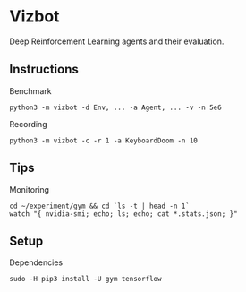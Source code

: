 Vizbot
======

Deep Reinforcement Learning agents and their evaluation.

## Instructions

Benchmark

```shell
python3 -m vizbot -d Env, ... -a Agent, ... -v -n 5e6
```

Recording

```shell
python3 -m vizbot -c -r 1 -a KeyboardDoom -n 10
```

## Tips

Monitoring

```
cd ~/experiment/gym && cd `ls -t | head -n 1`
watch "{ nvidia-smi; echo; ls; echo; cat *.stats.json; }"
```

## Setup

Dependencies

```shell
sudo -H pip3 install -U gym tensorflow
```
